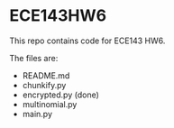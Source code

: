 # ECE143HW6

This repo contains code for ECE143 HW6.

The files are:

- README.md
- chunkify.py
- encrypted.py (done)
- multinomial.py
- main.py
